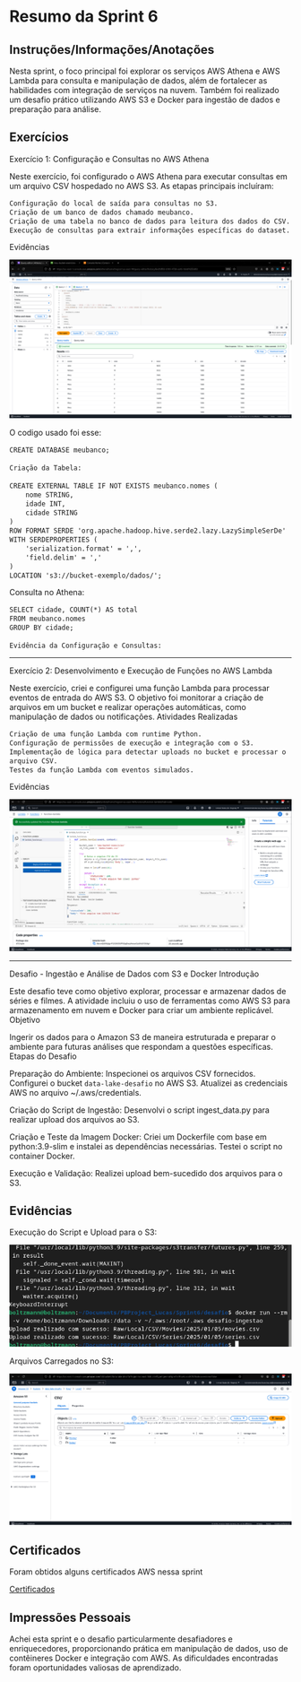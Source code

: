 # Resumo da Sprint 6

## Instruções/Informações/Anotações

Nesta sprint, o foco principal foi explorar os serviços AWS Athena e AWS Lambda para consulta e manipulação de dados, além de fortalecer as habilidades com integração de serviços na nuvem. Também foi realizado um desafio prático utilizando AWS S3 e Docker para ingestão de dados e preparação para análise.

## Exercícios

Exercício 1: Configuração e Consultas no AWS Athena

Neste exercício, foi configurado o AWS Athena para executar consultas em um arquivo CSV hospedado no AWS S3. As etapas principais incluíram:

    Configuração do local de saída para consultas no S3.
    Criação de um banco de dados chamado meubanco.
    Criação de uma tabela no banco de dados para leitura dos dados do CSV.
    Execução de consultas para extrair informações específicas do dataset.

Evidências

![athena](../Sprint6/evidencias/exercicio_athena_2.png)

O codigo usado foi esse:
```
CREATE DATABASE meubanco;

Criação da Tabela:

CREATE EXTERNAL TABLE IF NOT EXISTS meubanco.nomes (
    nome STRING,
    idade INT,
    cidade STRING
)
ROW FORMAT SERDE 'org.apache.hadoop.hive.serde2.lazy.LazySimpleSerDe'
WITH SERDEPROPERTIES (
    'serialization.format' = ',',
    'field.delim' = ','
)
LOCATION 's3://bucket-exemplo/dados/';
```
Consulta no Athena:

    SELECT cidade, COUNT(*) AS total
    FROM meubanco.nomes
    GROUP BY cidade;

    Evidência da Configuração e Consultas:

---

Exercício 2: Desenvolvimento e Execução de Funções no AWS Lambda

Neste exercício, criei e configurei uma função Lambda para processar eventos de entrada do AWS S3. O objetivo foi monitorar a criação de arquivos em um bucket e realizar operações automáticas, como manipulação de dados ou notificações.
Atividades Realizadas

    Criação de uma função Lambda com runtime Python.
    Configuração de permissões de execução e integração com o S3.
    Implementação de lógica para detectar uploads no bucket e processar o arquivo CSV.
    Testes da função Lambda com eventos simulados.

Evidências

![lambda](../Sprint6/evidencias/exercicio_lambda.png)

---

Desafio - Ingestão e Análise de Dados com S3 e Docker
Introdução

Este desafio teve como objetivo explorar, processar e armazenar dados de séries e filmes. A atividade incluiu o uso de ferramentas como AWS S3 para armazenamento em nuvem e Docker para criar um ambiente replicável.
Objetivo

Ingerir os dados para o Amazon S3 de maneira estruturada e preparar o ambiente para futuras análises que respondam a questões específicas.
Etapas do Desafio

Preparação do Ambiente:
        Inspecionei os arquivos CSV fornecidos.
        Configurei o bucket `data-lake-desafio` no AWS S3.
        Atualizei as credenciais AWS no arquivo ~/.aws/credentials.

Criação do Script de Ingestão:
        Desenvolvi o script ingest_data.py para realizar upload dos arquivos ao S3.

Criação e Teste da Imagem Docker:
        Criei um Dockerfile com base em python:3.9-slim e instalei as dependências necessárias.
        Testei o script no container Docker.

Execução e Validação:
        Realizei upload bem-sucedido dos arquivos para o S3.

## Evidências

Execução do Script e Upload para o S3:

![desafio_s3](../Sprint6/evidencias/execucao_terminal_s3.png)

Arquivos Carregados no S3:

![desafio_s3_2](../Sprint6/evidencias/pasta_s3_csv.png)

## Certificados

Foram obtidos alguns certificados AWS nessa sprint

[Certificados](../Sprint6/certificados/)


## Impressões Pessoais

Achei esta sprint e o desafio particularmente desafiadores e enriquecedores, proporcionando prática em manipulação de dados, uso de contêineres Docker e integração com AWS. As dificuldades encontradas foram oportunidades valiosas de aprendizado.